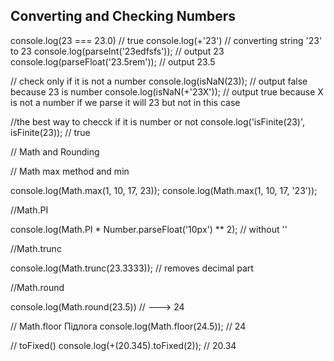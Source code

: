 ## Converting and Checking Numbers

console.log(23 === 23.0) // true
console.log(+'23') // converting string '23' to 23
console.log(parseInt('23edfsfs')); // output 23
console.log(parseFloat('23.5rem')); // output 23.5

// check only if it is not a number
console.log(isNaN(23)); // output false because 23 is number
console.log(isNaN(+'23X')); // output true because X is not a number if we parse it will 23 but not in this case

//the best way to checck if it is number or not
console.log('isFinite(23)', isFinite(23)); // true

// Math and Rounding

// Math max method and min

console.log(Math.max(1, 10, 17, 23));
console.log(Math.max(1, 10, 17, '23'));

//Math.PI

console.log(Math.PI \* Number.parseFloat('10px') \*\* 2); // without '\'

//Math.trunc

console.log(Math.trunc(23.3333)); // removes decimal part

//Math.round

console.log(Math.round(23.5)) // ---> 24

// Math.floor
Підлога
console.log(Math.floor(24.5)); // 24

// toFixed()
console.log(+(20.345).toFixed(2)); // 20.34
